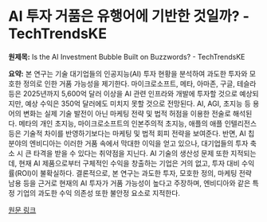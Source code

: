 # AI 투자 거품은 유행어에 기반한 것일까? - TechTrendsKE

**원제목:** Is the AI Investment Bubble Built on Buzzwords? - TechTrendsKE

**요약:** 본 연구는 기술 대기업들의 인공지능(AI) 투자 현황을 분석하여 과도한 투자와 모호한 정의로 인한 거품 가능성을 제기한다. 마이크로소프트, 메타, 아마존, 구글, 테슬라 등은 2025년까지 5,600억 달러 이상을 AI 관련 인프라와 개발에 투자할 것으로 예상되지만, 예상 수익은 350억 달러에도 미치지 못할 것으로 전망된다.  AI, AGI, 초지능 등 용어의 변화는 실제 기술 발전이 아닌 마케팅 전략 및 법적 허점을 이용한 전술로 해석된다.  메타의 개인 초지능, 마이크로소프트의 인본주의적 초지능, 애플의 애플 인텔리전스 등은 기술적 차이를 반영하기보다는 마케팅 및 법적 회피 전략을 보여준다.  반면, AI 칩 분야의 엔비디아는 이러한 거품 속에서 막대한 이익을 얻고 있으나, 대기업들의 투자 축소 시 큰 타격을 받을 수 있다는 취약점을 지닌다.  AI 기술의 생산성 문제 또한 지적되는데, 현재 AI 제품으로부터 구체적인 수익을 창출하는 기업은 거의 없고, 투자 대비 수익률(ROI)이 불확실하다.  결론적으로, 본 연구는 과도한 투자, 모호한 정의, 마케팅 전략 남용 등을 근거로 현재의 AI 투자가 거품 가능성이 높다고 주장하며,  엔비디아와 같은 특정 기업의 과도한 수익 의존성 또한 불안정 요소로 지적한다.

[원문 링크](https://techtrendske.co.ke/2025/07/23/ai-investment-bubble-branding-hype-2025/)
